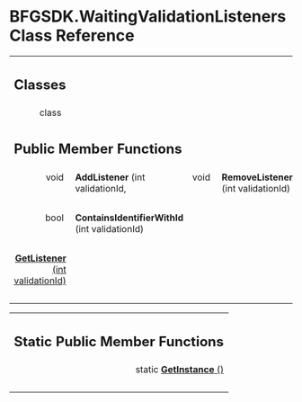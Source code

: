 # BFGSDK.WaitingValidationListeners Class Reference

<div class="contents"><table class="memberdecls"><tr class="heading"><td colspan="2"><h2 class="groupheader"><a id="nested-classes" name="nested-classes"></a> Classes</h2></td></tr><tr class="memitem:"><td class="memItemLeft" align="right" valign="top">class &#160;</td><td class="memItemRight" valign="bottom"><a class="el" href="#160;</td></tr></table><table class="memberdecls"><tr class="heading"><td colspan="2"><h2 class="groupheader"><a id="pub-methods" name="pub-methods"></a> Public Member Functions</h2></td></tr><tr class="memitem:a669824d0631599271ae198d657e3da31"><td class="memItemLeft" align="right" valign="top"><a id="a669824d0631599271ae198d657e3da31" name="a669824d0631599271ae198d657e3da31"></a> void&#160;</td><td class="memItemRight" valign="bottom"><b>AddListener</b> (int validationId, <a class="el" href="#160;</td></tr><tr class="memitem:a961cf6b566735cc8faa1d8ddc59780ef"><td class="memItemLeft" align="right" valign="top"><a id="a961cf6b566735cc8faa1d8ddc59780ef" name="a961cf6b566735cc8faa1d8ddc59780ef"></a> void&#160;</td><td class="memItemRight" valign="bottom"><b>RemoveListenerWithId</b> (int validationId)</td></tr><tr class="separator:a961cf6b566735cc8faa1d8ddc59780ef"><td class="memSeparator" colspan="2">&#160;</td></tr><tr class="memitem:a60c8e3b9e33238bbcd190bf3dc97db45"><td class="memItemLeft" align="right" valign="top"><a id="a60c8e3b9e33238bbcd190bf3dc97db45" name="a60c8e3b9e33238bbcd190bf3dc97db45"></a> bool&#160;</td><td class="memItemRight" valign="bottom"><b>ContainsIdentifierWithId</b> (int validationId)</td></tr><tr class="separator:a60c8e3b9e33238bbcd190bf3dc97db45"><td class="memSeparator" colspan="2">&#160;</td></tr><tr class="memitem:a4a4307a0637945cbc0f462e4101c6e17"><td class="memItemLeft" align="right" valign="top"><a id="a4a4307a0637945cbc0f462e4101c6e17" name="a4a4307a0637945cbc0f462e4101c6e17"></a><a class="el" href="#160;</td><td class="memItemRight" valign="bottom"><b>GetListener</b> (int validationId)</td></tr><tr class="separator:a4a4307a0637945cbc0f462e4101c6e17"><td class="memSeparator" colspan="2">&#160;</td></tr></table><table class="memberdecls"><tr class="heading"><td colspan="2"><h2 class="groupheader"><a id="pub-static-methods" name="pub-static-methods"></a> Static Public Member Functions</h2></td></tr><tr class="memitem:aaf5862f0cc424148662c1ffaad369130"><td class="memItemLeft" align="right" valign="top"><a id="aaf5862f0cc424148662c1ffaad369130" name="aaf5862f0cc424148662c1ffaad369130"></a> static <a class="el" href="#160;</td><td class="memItemRight" valign="bottom"><b>GetInstance</b> ()</td></tr><tr class="separator:aaf5862f0cc424148662c1ffaad369130"><td class="memSeparator" colspan="2">&#160;</td></tr></table></div> 
